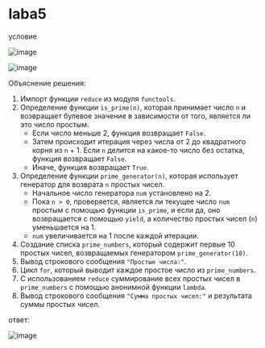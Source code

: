 # laba5

условие

![image](https://github.com/KseniyaMaystrenko/laba5/assets/152999073/5c35316c-6144-4582-9bd8-145f0812e8eb)


![image](https://github.com/KseniyaMaystrenko/laba5/assets/152999073/8d4decae-880d-4341-8f02-daa88a38a1d2)


Объяснение решения:

1. Импорт функции `reduce` из модуля `functools`.
2. Определение функции `is_prime(n)`, которая принимает число `n` и возвращает булевое значение в зависимости от того, является ли это число простым. 
   - Если число меньше 2, функция возвращает `False`.
   - Затем происходит итерация через числа от 2 до квадратного корня из `n` + 1. Если `n` делится на какое-то число без остатка, функция возвращает `False`.
   - Иначе, функция возвращает `True`.
3. Определение функции `prime_generator(n)`, которая использует генератор для возврата `n` простых чисел.
   - Начальное число генератора `num` установлено на 2.
   - Пока `n > 0`, проверяется, является ли текущее число `num` простым с помощью функции `is_prime`, и если да, оно возвращается с помощью `yield`, а количество простых чисел (`n`) уменьшается на 1.
   - `num` увеличивается на 1 после каждой итерации.
4. Создание списка `prime_numbers`, который содержит первые 10 простых чисел, возвращаемых генератором `prime_generator(10)`.
5. Вывод строкового сообщения `"Простые числа:"`.
6. Цикл `for`, который выводит каждое простое число из `prime_numbers`.
7. С использованием `reduce` суммирование всех простых чисел в `prime_numbers` с помощью анонимной функции `lambda`.
8. Вывод строкового сообщения `"Сумма простых чисел:"` и результата суммы простых чисел.

ответ:

![image](https://github.com/KseniyaMaystrenko/laba5/assets/152999073/15f4c928-ed8a-49c3-ab97-9bb799da2624)
